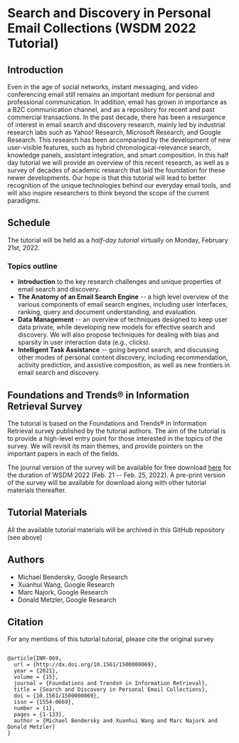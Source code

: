 # Search and Discovery in Personal Email Collections (WSDM 2022 Tutorial)

## Introduction
Even in the age of social networks, instant messaging, and video conferencing email still remains an important medium for personal and professional communication. In addition, email has grown in importance as a B2C communication channel, and as a repository for recent and past commercial transactions. In the past decade, there has been a resurgence of interest in email search and discovery research, mainly led by industrial research labs such as Yahoo! Research, Microsoft Research, and Google Research. This research has been accompanied by the development of new user-visible features, such as hybrid chronological-relevance search, knowledge panels, assistant integration, and smart composition. In this half day tutorial we will provide an overview of this recent research, as well as a survey of decades of academic research that laid the foundation for these newer developments. Our hope is that this tutorial will lead to better recognition of the unique technologies behind our everyday email tools, and will also inspire researchers to think beyond the scope of the current paradigms.

## Schedule
The tutorial will be held as a _half-day tutorial_ virtually on Monday, February 21st, 2022.

### Topics outline
*  **Introduction** to the key research challenges and unique properties of email search and discovery.
*  **The Anatomy of an Email Search Engine** -- a high level overview of the various components of email search engines, including user interfaces, ranking, query and document understanding, and evaluation.
*  **Data Management** -- an overview of techniques designed to keep user data private, while developing new models for effective search and discovery. We will also propose techniques for dealing with bias and sparsity in user interaction data (e.g., clicks).
*  **Intelligent Task Assistance** -- going beyond search, and discussing other modes of personal content discovery, including recommendation, activity prediction, and assistive composition, as well as new frontiers in email search and discovery.

## Foundations and Trends® in Information Retrieval Survey
The tutorial is based on the Foundations and Trends® in Information Retrieval survey published by the tutorial authors. The aim of the tutorial is to provide a high-level entry point for those interested in the topics of the survey. We will revisit its main themes, and provide pointers on the important papers in each of the fields.

The journal version of the survey will be available for free download [here](http://dx.doi.org/10.1561/1500000069) for the duration of WSDM 2022 (Feb. 21 -- Feb. 25, 2022). A pre-print version of the survey will be available for download along with other tutorial materials thereafter.

## Tutorial Materials
All the available tutorial materials will be archived in this GitHub repository (see above)

## Authors
* Michael Bendersky, Google Research
* Xuanhui Wang, Google Research
* Marc Najork, Google Research
* Donald Metzler, Google Research

## Citation
For any mentions of this tutorial tutorial, please cite the original survey

<pre><code>
@article{INR-069,
  url = {http://dx.doi.org/10.1561/1500000069},
  year = {2021},
  volume = {15},
  journal = {Foundations and Trends® in Information Retrieval},
  title = {Search and Discovery in Personal Email Collections},
  doi = {10.1561/1500000069},
  issn = {1554-0669},
  number = {1},
  pages = {1-133},
  author = {Michael Bendersky and Xuanhui Wang and Marc Najork and Donald Metzler}
}
</pre></code>
